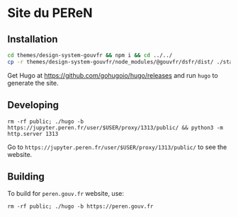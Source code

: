 Site du PEReN
=============

## Installation

```bash
cd themes/design-system-gouvfr && npm i && cd ../../
cp -r themes/design-system-gouvfr/node_modules/@gouvfr/dsfr/dist/ ./static/design-system-gouvfr
```

Get Hugo at https://github.com/gohugoio/hugo/releases and run `hugo` to
generate the site.


## Developing

```
rm -rf public; ./hugo -b https://jupyter.peren.fr/user/$USER/proxy/1313/public/ && python3 -m http.server 1313
```

Go to `https://jupyter.peren.fr/user/$USER/proxy/1313/public/` to see the website.


## Building

To build for `peren.gouv.fr` website, use:

```
rm -rf public; ./hugo -b https://peren.gouv.fr
```
